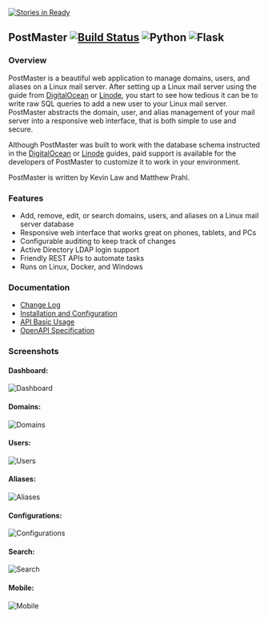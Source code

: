 [![Stories in Ready](https://badge.waffle.io/StackFocus/PostMaster.png?label=ready&title=Ready)](https://waffle.io/StackFocus/PostMaster)
## PostMaster [![Build Status](https://travis-ci.org/StackFocus/PostMaster.svg?branch=master)](https://travis-ci.org/StackFocus/PostMaster) ![Python](https://img.shields.io/badge/python-2.7-blue.svg) ![Flask](http://flask.pocoo.org/static/badges/made-with-flask-s.png)

### Overview

PostMaster is a beautiful web application to manage domains, users, and aliases on a Linux mail server.
After setting up a Linux mail server using the guide from [DigitalOcean](https://www.digitalocean.com/community/tutorials/how-to-configure-a-mail-server-using-postfix-dovecot-mysql-and-spamassassin) or [Linode](https://www.linode.com/docs/email/postfix/email-with-postfix-dovecot-and-mysql),
you start to see how tedious it can be to write raw SQL queries to add a new user to your Linux mail server.
PostMaster abstracts the domain, user, and alias management of your mail server into a responsive web interface, that is both simple to use and secure.

Although PostMaster was built to work with the database schema instructed in the [DigitalOcean](https://www.digitalocean.com/community/tutorials/how-to-configure-a-mail-server-using-postfix-dovecot-mysql-and-spamassassin) or [Linode](https://www.linode.com/docs/email/postfix/email-with-postfix-dovecot-and-mysql) guides,
paid support is available for the developers of PostMaster to customize it to work in your environment.

PostMaster is written by Kevin Law and Matthew Prahl.

### Features

* Add, remove, edit, or search domains, users, and aliases on a Linux mail server database
* Responsive web interface that works great on phones, tablets, and PCs
* Configurable auditing to keep track of changes
* Active Directory LDAP login support
* Friendly REST APIs to automate tasks
* Runs on Linux, Docker, and Windows

### Documentation

* [Change Log](https://stackfocus.github.io/PostMaster/ChangeLog/)
* [Installation and Configuration](https://stackfocus.github.io/PostMaster/)
* [API Basic Usage](http://stackfocus.github.io/PostMaster/API/ApiUsage/)
* [OpenAPI Specification](https://stackfocus.github.io/PostMaster/API/openAPI-spec.html)

### Screenshots

#### Dashboard:
![Dashboard](docs/imgs/Dashboard.png?raw=true)

#### Domains:
![Domains](docs/imgs/Domains.png?raw=true)

#### Users:
![Users](docs/imgs/Users.png?raw=true)

#### Aliases:
![Aliases](docs/imgs/Aliases.png?raw=true)

#### Configurations:
![Configurations](docs/imgs/Configurations.png?raw=true)

#### Search:
![Search](docs/imgs/Search.png?raw=true)

#### Mobile:
![Mobile](docs/imgs/Mobile.png?raw=true)
